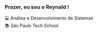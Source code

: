 ### Prazer, eu sou o Reynald !

💻 Análise e Desenvolvimento de Sistemas<br>
📚 São Paulo Tech School

